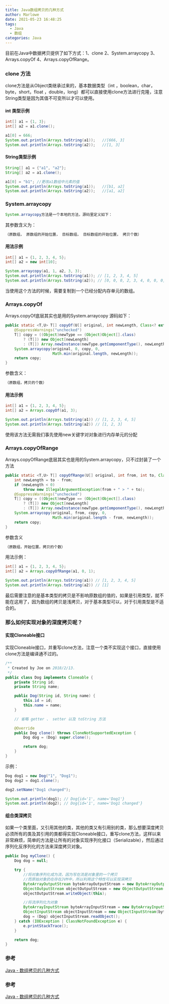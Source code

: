 ```yaml
---
title: Java数组拷贝的几种方式
author: Marlowe
date: 2021-05-23 16:48:25
tags: 
  - Java
  - 数组
categories: Java
---
```

目前在Java中数据拷贝提供了如下方式：1、clone 2、System.arraycopy 3、Arrays.copyOf 4、Arrays.copyOfRange。
<!--more-->

### clone 方法

clone方法是从Object类继承过来的，基本数据类型（int ，boolean，char，byte，short，float ，double，long）都可以直接使用clone方法进行克隆，注意String类型是因为其值不可变所以才可以使用。

#### int 类型示例

```java
int[] a1 = {1, 3};
int[] a2 = a1.clone();

a1[0] = 666;
System.out.println(Arrays.toString(a1));   //[666, 3]
System.out.println(Arrays.toString(a2));   //[1, 3]
```

#### String类型示例

```java
String[] a1 = {"a1", "a2"};
String[] a2 = a1.clone();

a1[0] = "b1"; //更改a1数组中元素的值
System.out.println(Arrays.toString(a1));   //[b1, a2]
System.out.println(Arrays.toString(a2));   //[a1, a2]
```

### System.arraycopy

```java
System.arraycopy方法是一个本地的方法，源码里定义如下：
```

其参数含义为：

```java
（原数组， 原数组的开始位置， 目标数组， 目标数组的开始位置， 拷贝个数）
```

#### 用法示例

```java
int[] a1 = {1, 2, 3, 4, 5};
int[] a2 = new int[10];

System.arraycopy(a1, 1, a2, 3, 3);
System.out.println(Arrays.toString(a1)); // [1, 2, 3, 4, 5]
System.out.println(Arrays.toString(a2)); // [0, 0, 0, 2, 3, 4, 0, 0, 0, 0]
```

当使用这个方法的时候，需要复制到一个已经分配内存单元的数组。

### Arrays.copyOf

Arrays.copyOf底层其实也是用的System.arraycopy 源码如下：

```java
public static <T,U> T[] copyOf(U[] original, int newLength, Class<? extends T[]> newType) {
    @SuppressWarnings("unchecked")
    T[] copy = ((Object)newType == (Object)Object[].class)
        ? (T[]) new Object[newLength]
        : (T[]) Array.newInstance(newType.getComponentType(), newLength);
    System.arraycopy(original, 0, copy, 0,
                     Math.min(original.length, newLength));
    return copy;
}
```

参数含义：

```java
（原数组，拷贝的个数）
```

#### 用法示例

```java
int[] a1 = {1, 2, 3, 4, 5};
int[] a2 = Arrays.copyOf(a1, 3);

System.out.println(Arrays.toString(a1)) // [1, 2, 3, 4, 5]
System.out.println(Arrays.toString(a2)) // [1, 2, 3]
```

使用该方法无需我们事先使用new关键字对对象进行内存单元的分配

### Arrays.copyOfRange

Arrays.copyOfRange底层其实也是用的System.arraycopy，只不过封装了一个方法

```java
public static <T,U> T[] copyOfRange(U[] original, int from, int to, Class<? extends T[]> newType) {
    int newLength = to - from;
    if (newLength < 0)
        throw new IllegalArgumentException(from + " > " + to);
    @SuppressWarnings("unchecked")
    T[] copy = ((Object)newType == (Object)Object[].class)
        ? (T[]) new Object[newLength]
        : (T[]) Array.newInstance(newType.getComponentType(), newLength);
    System.arraycopy(original, from, copy, 0,
                     Math.min(original.length - from, newLength));
    return copy;
}
```

参数含义

```java
（原数组，开始位置，拷贝的个数）
```

用法示例：

```java
int[] a1 = {1, 2, 3, 4, 5};
int[] a2 = Arrays.copyOfRange(a1, 0, 1);

System.out.println(Arrays.toString(a1)) // [1, 2, 3, 4, 5]
System.out.println(Arrays.toString(a2)) // [1]
```

最后需要注意的是基本类型的拷贝是不影响原数组的值的，如果是引用类型，就不能在这用了，因为数组的拷贝是浅拷贝，对于基本类型可以，对于引用类型是不适合的。

### 那么如何实现对象的深度拷贝呢？

#### 实现Cloneable接口

实现Cloneable接口，并重写clone方法，注意一个类不实现这个接口，直接使用clone方法是编译通不过的。

```java
/**
 * Created by Joe on 2018/2/13.
 */
public class Dog implements Cloneable {
    private String id;
    private String name;

	public Dog(String id, String name) {
        this.id = id;
        this.name = name;
    }

    // 省略 getter 、 setter 以及 toString 方法

    @Override
    public Dog clone() throws CloneNotSupportedException {
        Dog dog = (Dog) super.clone();

        return dog;
    }
}
```
示例：

```java
Dog dog1 = new Dog("1", "Dog1");
Dog dog2 = dog1.clone();

dog2.setName("Dog1 changed");

System.out.println(dog1); // Dog{id='1', name='Dog1'}
System.out.println(dog2); // Dog{id='1', name='Dog1 changed'}
```

#### 组合类深拷贝

如果一个类里面，又引用其他的类，其他的类又有引用别的类，那么想要深度拷贝必须所有的类及其引用的类都得实现Cloneable接口，重写clone方法，这样以来非常麻烦，简单的方法是让所有的对象实现序列化接口（Serializable），然后通过序列化反序列化的方法来深度拷贝对象。

```java
public Dog myClone() {
	Dog dog = null;

	try {
		//将对象序列化成为流，因为写在流是对象里的一个拷贝
		//而原始对象扔在存在JVM中，所以利用这个特性可以实现深拷贝
		ByteArrayOutputStream byteArrayOutputStream = new ByteArrayOutputStream();
		ObjectOutputStream objectOutputStream = new ObjectOutputStream(byteArrayOutputStream);
		objectOutputStream.writeObject(this);

		//将流序列化为对象
		ByteArrayInputStream byteArrayInputStream = new ByteArrayInputStream(byteArrayOutputStream.toByteArray());
		ObjectInputStream objectInputStream = new ObjectInputStream(byteArrayInputStream);
		dog = (Dog) objectInputStream.readObject();
	} catch (IOException | ClassNotFoundException e) {
		e.printStackTrace();
	}

	return dog;
}
```

### 参考

[Java - 数组拷贝的几种方式](https://blog.csdn.net/u011669700/article/details/79323251)













### 参考
[Java - 数组拷贝的几种方式](https://blog.csdn.net/u011669700/article/details/79323251)

